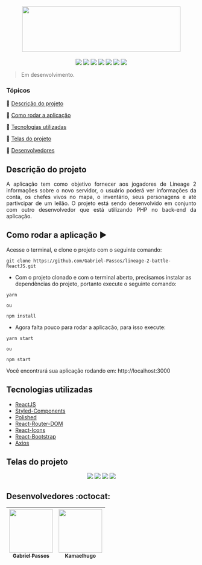 <h1 align="center" >
  <img height="120px" width="420px" src="https://user-images.githubusercontent.com/43184223/88833128-2beec280-d1a8-11ea-9688-5230f8ae73e0.png">
</h1>

<p align="center">
  <a href="https://reactjs.org/"><img src="https://img.shields.io/static/v1?label=react&message=16.13.1&color=blue&style=for-the-badge"/><a/>
  <a href="https://react-bootstrap.github.io/"><img src="https://img.shields.io/static/v1?label=react-bootstrap&message=1.0.1&color=blue&style=for-the-badge"/><a/>
  <a href="https://react-icons.github.io/react-icons/"><img src="https://img.shields.io/static/v1?label=react-icons&message=3.9.0&color=blue&style=for-the-badge"/><a/>
  <a href="https://styled-components.com/"><img src="https://img.shields.io/static/v1?label=styled-components&message=5.1.0&color=blue&style=for-the-badge"/><a/>
  <a href="https://polished.js.org/docs/"><img src="https://img.shields.io/static/v1?label=polished&message=3.6.3&color=blue&style=for-the-badge"/><a/>
  <a href="https://github.com/axios/axios"><img src="https://img.shields.io/static/v1?label=axios&message=0.19.2&color=blue&style=for-the-badge"/><a/>
  <a href="https://reactrouter.com/"><img src="https://img.shields.io/static/v1?label=react-router-dom&message=5.2.0&color=blue&style=for-the-badge"/><a/>
</p>
  
> Em desenvolvimento.

### Tópicos 

:small_blue_diamond: [Descrição do projeto](#descrição-do-projeto)

:small_blue_diamond: [Como rodar a aplicação](#como-rodar-a-aplicação-arrow_forward)

:small_blue_diamond: [Tecnologias utilizadas](#tecnologias-utilizadas)

:small_blue_diamond: [Telas do projeto](#telas-do-projeto)

:small_blue_diamond: [Desenvolvedores](#desenvolvedores-octocat)

## Descrição do projeto

<p align="justify">
  A aplicação tem como objetivo fornecer aos jogadores de Lineage 2 informações sobre o novo servidor, o usuário poderá ver informações da conta, os chefes vivos no mapa, o inventário,
  seus personagens e até partivcipar de um leilão.
  O projeto está sendo desenvolvido em conjunto com outro desenvolvedor que está utilizando PHP no back-end da aplicação.
</p>


## Como rodar a aplicação :arrow_forward:

Acesse o terminal, e clone o projeto com o seguinte comando: 

```
git clone https://github.com/Gabriel-Passos/lineage-2-battle-ReactJS.git
```

- Com o projeto clonado e com o terminal aberto, precisamos instalar as dependências do projeto, portanto execute o seguinte comando:

```
yarn 

ou 

npm install
```

- Agora falta pouco para rodar a aplicacão, para isso execute: 

```
yarn start

ou

npm start
```

Você encontrará sua aplicação rodando em: http://localhost:3000

## Tecnologias utilizadas

- [ReactJS](https://reactjs.org/docs/)
- [Styled-Components](https://styled-components.com/docs)
- [Polished](https://polished.js.org/docs/)
- [React-Router-DOM](https://reacttraining.com/react-router/web/guides/quick-start)
- [React-Icons](https://react-icons.github.io/react-icons/)
- [React-Bootstrap](https://react-bootstrap.github.io/)
- [Axios](https://github.com/axios/axios)

## Telas do projeto 

<p align="center"> 
  <img src="https://user-images.githubusercontent.com/43184223/88833850-53925a80-d1a9-11ea-98b1-096a708a839c.png">
  <img src="https://user-images.githubusercontent.com/43184223/88833945-79b7fa80-d1a9-11ea-8271-402dd53fb2b7.png">
  <img src="https://user-images.githubusercontent.com/43184223/88833971-84728f80-d1a9-11ea-9c10-b1a2be420d12.png">
  <img src="https://user-images.githubusercontent.com/43184223/88833994-8ccaca80-d1a9-11ea-986e-659fdf9ef467.png">
</p>

## Desenvolvedores :octocat:

| [<img src="https://avatars3.githubusercontent.com/u/43184223?s=460&u=50810abc34900ea6134a9bd0b8a04e2c8640ddc4&v=4" width=115><br><sub>Gabriel Passos</sub>](https://github.com/Gabriel-Passos) |  [<img src="https://avatars3.githubusercontent.com/u/54385355?s=460&v=4" width=115><br><sub>Kamaelhugo</sub>](https://github.com/kamaelhugo) |
| :---: | :---: 

